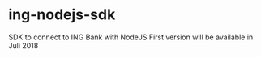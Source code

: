 # ing-nodejs-sdk
SDK to connect to ING Bank with NodeJS
First version will be available in Juli 2018
